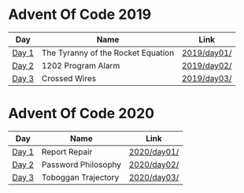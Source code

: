 # Advent Of Code 2019 #
  
| Day | Name | Link |
|---|---|---|
| [Day 1](https://adventofcode.com/2019/day/1) | The Tyranny of the Rocket Equation | [2019/day01/](https://github.com/andhrelja/adventofcode/tree/master/2019/day01) |
| [Day 2](https://adventofcode.com/2019/day/2) | 1202 Program Alarm | [2019/day02/](https://github.com/andhrelja/adventofcode/tree/master/2019/day02) |
| [Day 3](https://adventofcode.com/2019/day/3) | Crossed Wires | [2019/day03/](https://github.com/andhrelja/adventofcode/tree/master/2019/day03) |

# Advent Of Code 2020 #
  
| Day | Name | Link |
|---|---|---|
| [Day 1](https://adventofcode.com/2020/day/1) | Report Repair | [2020/day01/](https://github.com/andhrelja/adventofcode/tree/master/2020/day01) |
| [Day 2](https://adventofcode.com/2020/day/2) | Password Philosophy | [2020/day02/](https://github.com/andhrelja/adventofcode/tree/master/2020/day02) |
| [Day 3](https://adventofcode.com/2020/day/3) | Toboggan Trajectory | [2020/day03/](https://github.com/andhrelja/adventofcode/tree/master/2020/day03) |